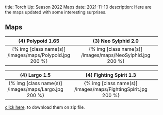 title: Torch Up: Season 2022 Maps
date: 2021-11-10
description: Here are the maps updated with some interesting surprises.

## Maps

| (4) Polypoid 1.65 | &nbsp; | (3) Neo Sylphid 2.0 | &nbsp; | (2) Eclipse BW 1.16.1 | 
|:---:|:---:|:---:|:---:|:---:|
| {% img [class name(s)] /images/maps/Polypoid.jpg 200 %} | &nbsp; | {% img [class name(s)] /images/maps/NeoSylphid.jpg 200 %} | &nbsp; | {% img [class name(s)] /images/maps/Eclipse.jpg 200 %} |

| (4) Largo 1.5 | &nbsp; | (4) Fighting Spirit 1.3 | &nbsp; | (4) Iron Curtain 1.1 | 
|:---:|:---:|:---:|:---:|:---:|
| {% img [class name(s)] /images/maps/Largo.jpg 200 %} | &nbsp; | {% img [class name(s)] /images/maps/FightingSpirit.jpg 200 %} | &nbsp; | {% img [class name(s)] /images/maps/IronCurtain.jpg 200 %} |

[click here](https://torchup.org/files/maps.zip), to download them on zip file.
